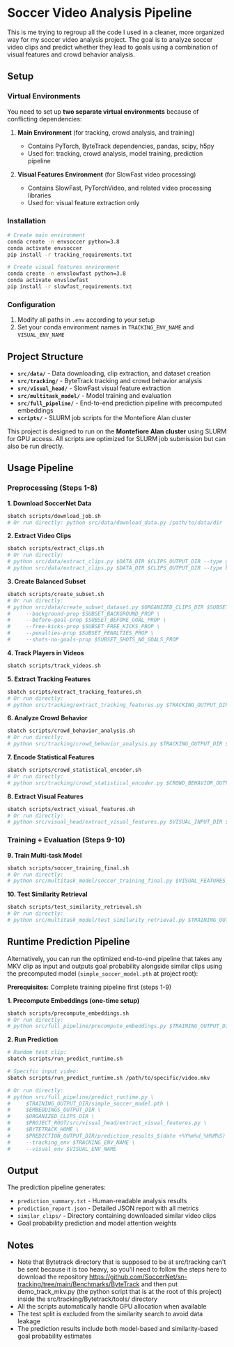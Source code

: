 # Soccer Video Analysis Pipeline

This is me trying to regroup all the code I used in a cleaner, more organized way for my soccer video analysis project. The goal is to analyze soccer video clips and predict whether they lead to goals using a combination of visual features and crowd behavior analysis.

## Setup

### Virtual Environments

You need to set up **two separate virtual environments** because of conflicting dependencies:

1. **Main Environment** (for tracking, crowd analysis, and training)
   - Contains PyTorch, ByteTrack dependencies, pandas, scipy, h5py
   - Used for: tracking, crowd analysis, model training, prediction pipeline

2. **Visual Features Environment** (for SlowFast video processing)
   - Contains SlowFast, PyTorchVideo, and related video processing libraries
   - Used for: visual feature extraction only

### Installation

```bash
# Create main environment
conda create -n envsoccer python=3.8
conda activate envsoccer
pip install -r tracking_requirements.txt

# Create visual features environment  
conda create -n envslowfast python=3.8
conda activate envslowfast
pip install -r slowfast_requirements.txt
```

### Configuration

1. Modify all paths in `.env` according to your setup
2. Set your conda environment names in `TRACKING_ENV_NAME` and `VISUAL_ENV_NAME`

## Project Structure

- **`src/data/`** - Data downloading, clip extraction, and dataset creation
- **`src/tracking/`** - ByteTrack tracking and crowd behavior analysis
- **`src/visual_head/`** - SlowFast visual feature extraction
- **`src/multitask_model/`** - Model training and evaluation
- **`src/full_pipeline/`** - End-to-end prediction pipeline with precomputed embeddings
- **`scripts/`** - SLURM job scripts for the Montefiore Alan cluster

This project is designed to run on the **Montefiore Alan cluster** using SLURM for GPU access. All scripts are optimized for SLURM job submission but can also be run directly.

## Usage Pipeline

### Preprocessing (Steps 1-8)

**1. Download SoccerNet Data**
```bash
sbatch scripts/download_job.sh
# Or run directly: python src/data/download_data.py /path/to/data/dir
```

**2. Extract Video Clips**
```bash
sbatch scripts/extract_clips.sh
# Or run directly:
# python src/data/extract_clips.py $DATA_DIR $CLIPS_OUTPUT_DIR --type goals
# python src/data/extract_clips.py $DATA_DIR $CLIPS_OUTPUT_DIR --type background --clips-per-game 5
```

**3. Create Balanced Subset**
```bash
sbatch scripts/create_subset.sh
# Or run directly:
# python src/data/create_subset_dataset.py $ORGANIZED_CLIPS_DIR $SUBSET_OUTPUT_DIR $SUBSET_TOTAL_VIDEOS \
#     --background-prop $SUBSET_BACKGROUND_PROP \
#     --before-goal-prop $SUBSET_BEFORE_GOAL_PROP \
#     --free-kicks-prop $SUBSET_FREE_KICKS_PROP \
#     --penalties-prop $SUBSET_PENALTIES_PROP \
#     --shots-no-goals-prop $SUBSET_SHOTS_NO_GOALS_PROP
```

**4. Track Players in Videos**
```bash
sbatch scripts/track_videos.sh
```

**5. Extract Tracking Features**
```bash
sbatch scripts/extract_tracking_features.sh
# Or run directly: 
# python src/tracking/extract_tracking_features.py $TRACKING_OUTPUT_DIR $TRACKING_FEATURES_OUTPUT_DIR --device cuda
```

**6. Analyze Crowd Behavior**
```bash
sbatch scripts/crowd_behavior_analysis.sh
# Or run directly:
# python src/tracking/crowd_behavior_analysis.py $TRACKING_OUTPUT_DIR $CROWD_BEHAVIOR_OUTPUT_DIR
```

**7. Encode Statistical Features**
```bash
sbatch scripts/crowd_statistical_encoder.sh
# Or run directly:
# python src/tracking/crowd_statistical_encoder.py $CROWD_BEHAVIOR_OUTPUT_DIR $CROWD_STATISTICAL_OUTPUT_DIR
```

**8. Extract Visual Features**
```bash
sbatch scripts/extract_visual_features.sh
# Or run directly:
# python src/visual_head/extract_visual_features.py $VISUAL_INPUT_DIR $VISUAL_FEATURES_OUTPUT_DIR --device cuda
```

### Training + Evaluation (Steps 9-10)

**9. Train Multi-task Model**
```bash
sbatch scripts/soccer_training_final.sh
# Or run directly:
# python src/multitask_model/soccer_training_final.py $VISUAL_FEATURES_OUTPUT_DIR $CROWD_STATISTICAL_OUTPUT_DIR $TRAINING_OUTPUT_DIR
```

**10. Test Similarity Retrieval**
```bash
sbatch scripts/test_similarity_retrieval.sh
# Or run directly:
# python src/multitask_model/test_similarity_retrieval.py $TRAINING_OUTPUT_DIR/simple_soccer_model.pth $VISUAL_FEATURES_OUTPUT_DIR $CROWD_STATISTICAL_OUTPUT_DIR $TESTING_OUTPUT_DIR
```

## Runtime Prediction Pipeline

Alternatively, you can run the optimized end-to-end pipeline that takes any MKV clip as input and outputs goal probability alongside similar clips using the precomputed model (`simple_soccer_model.pth` at project root):

**Prerequisites:** Complete training pipeline first (steps 1-9)

**1. Precompute Embeddings (one-time setup)**
```bash
sbatch scripts/precompute_embeddings.sh
# Or run directly:
# python src/full_pipeline/precompute_embeddings.py $TRAINING_OUTPUT_DIR/simple_soccer_model.pth $VISUAL_FEATURES_OUTPUT_DIR $CROWD_STATISTICAL_OUTPUT_DIR $EMBEDDINGS_OUTPUT_DIR
```

**2. Run Prediction**
```bash
# Random test clip:
sbatch scripts/run_predict_runtime.sh

# Specific input video:
sbatch scripts/run_predict_runtime.sh /path/to/specific/video.mkv

# Or run directly:
# python src/full_pipeline/predict_runtime.py \
#     $TRAINING_OUTPUT_DIR/simple_soccer_model.pth \
#     $EMBEDDINGS_OUTPUT_DIR \
#     $ORGANIZED_CLIPS_DIR \
#     $PROJECT_ROOT/src/visual_head/extract_visual_features.py \
#     $BYTETRACK_HOME \
#     $PREDICTION_OUTPUT_DIR/prediction_results_$(date +%Y%m%d_%H%M%S) \
#     --tracking_env $TRACKING_ENV_NAME \
#     --visual_env $VISUAL_ENV_NAME
```

## Output

The prediction pipeline generates:
- `prediction_summary.txt` - Human-readable analysis results
- `prediction_report.json` - Detailed JSON report with all metrics
- `similar_clips/` - Directory containing downloaded similar video clips
- Goal probability prediction and model attention weights

## Notes
- Note that Bytetrack directory that is supposed to be at src/tracking can't be sent because it is too heavy, so you'll need to follow the steps here to download the repository
https://github.com/SoccerNet/sn-tracking/tree/main/Benchmarks/ByteTrack
and then put demo_track_mkv.py (the python script that is at the root of this project) inside the src/tracking/Bytetrack/tools/ directory
- All the scripts automatically handle GPU allocation when available
- The test split is excluded from the similarity search to avoid data leakage
- The prediction results include both model-based and similarity-based goal probability estimates
